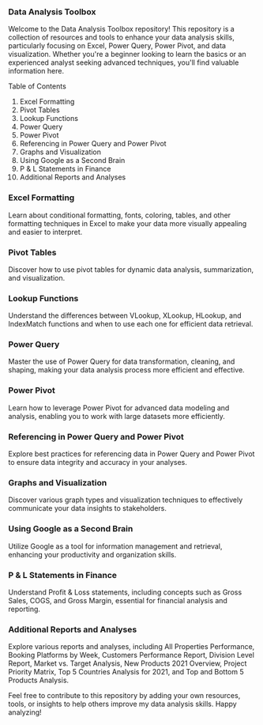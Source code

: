 <h3>Data Analysis Toolbox</h3>
<p>Welcome to the Data Analysis Toolbox repository! This repository is a collection of resources and tools to enhance your data analysis skills, particularly focusing on Excel, Power Query, Power Pivot, and data visualization. Whether you're a beginner looking to learn the basics or an experienced analyst seeking advanced techniques, you'll find valuable information here.</p>

<p>Table of Contents</p>
<ol>
<li>Excel Formatting</li>
<li>Pivot Tables</li>
<li>Lookup Functions</li>
<li>Power Query</li>
<li>Power Pivot</li>
<li>Referencing in Power Query and Power Pivot</li>
<li>Graphs and Visualization</li>
<li>Using Google as a Second Brain</li>
<li>P & L Statements in Finance</li>
<li>Additional Reports and Analyses</li>
</ol>

<h3>Excel Formatting<a name="excel-formatting"></a></h3>
<p>Learn about conditional formatting, fonts, coloring, tables, and other formatting techniques in Excel to make your data more visually appealing and easier to interpret.</p>

<h3>Pivot Tables<a name="pivot-tables"></a></h3>
<p>Discover how to use pivot tables for dynamic data analysis, summarization, and visualization.</p>

<h3>Lookup Functions<a name="lookup-functions"></a></h3>
<p>Understand the differences between VLookup, XLookup, HLookup, and IndexMatch functions and when to use each one for efficient data retrieval.</p>

<h3>Power Query<a name="power-query"></a></h3>
<p>Master the use of Power Query for data transformation, cleaning, and shaping, making your data analysis process more efficient and effective.</p>

<h3>Power Pivot<a name="power-pivot"></a></h3>
<p>Learn how to leverage Power Pivot for advanced data modeling and analysis, enabling you to work with large datasets more efficiently.</p>

<h3>Referencing in Power Query and Power Pivot<a name="referencing"></a></h3>
<p>Explore best practices for referencing data in Power Query and Power Pivot to ensure data integrity and accuracy in your analyses.</p>

<h3>Graphs and Visualization<a name="visualization"></a></h3>
<p>Discover various graph types and visualization techniques to effectively communicate your data insights to stakeholders.</p>

<h3>Using Google as a Second Brain<a name="google-as-a-second-brain"></a></h3>
<p>Utilize Google as a tool for information management and retrieval, enhancing your productivity and organization skills.</p>

<h3>P & L Statements in Finance<a name="p-and-l-statements"></a></h3>
<p>Understand Profit & Loss statements, including concepts such as Gross Sales, COGS, and Gross Margin, essential for financial analysis and reporting.</p>

<h3>Additional Reports and Analyses<a name="additional-reports"></a></h3>
<p>Explore various reports and analyses, including All Properties Performance, Booking Platforms by Week, Customers Performance Report, Division Level Report, Market vs. Target Analysis, New Products 2021 Overview, Project Priority Matrix, Top 5 Countries Analysis for 2021, and Top and Bottom 5 Products Analysis.</p>

Feel free to contribute to this repository by adding your own resources, tools, or insights to help others improve my data analysis skills. Happy analyzing!
